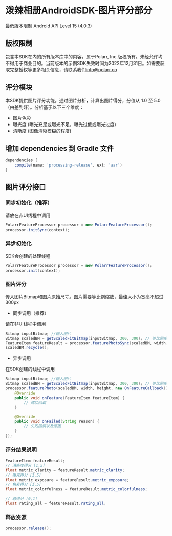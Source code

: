 # 泼辣相册AndroidSDK-图片评分部分
最低版本限制 Android API Level 15 (4.0.3)

## 版权限制
包含本SDK在内的所有版本库中的内容，属于Polarr, Inc.版权所有。未经允许均不得用于商业目的。当前版本的示例SDK失效时间为2022年12月31日。如需要获取完整授权等更多相关信息，请联系我们[info@polarr.co](mailto:info@polarr.co)

## 评分模块
本SDK提供图片评分功能。通过图片分析，计算出图片得分，分值从 1.0 至 5.0 （由差到好）。分析基于以下三个维度：
- 图片色彩
- 曝光度 (曝光充足或曝光不足，曝光过低或曝光过度)
- 清晰度 (图像清晰模糊的程度)

## 增加 dependencies 到 Gradle 文件
```groovy
dependencies {
    compile(name: 'processing-release', ext: 'aar')
}
```

## 图片评分接口
### 同步初始化（推荐）
请放在非UI线程中调用
```java
PolarrFeatureProcessor processor = new PolarrFeatureProcessor();
processor.initSync(context);
```
### 异步初始化
SDK会创建的处理线程
```java
PolarrFeatureProcessor processor = new PolarrFeatureProcessor();
processor.init(context);
```
### 图片评分
传入图片Bitmap和图片原始尺寸。图片需要等比例缩放，最佳大小为宽高不超过300px
- 同步调用（推荐）

请在非UI线程中调用
```java
Bitmap inputBitmap; //输入图片
Bitmap scaledBM = getScaledFitBitmap(inputBitmap, 300, 300); // 等比例缩放
FeatureItem featureResult = processor.featurePhotoSync(scaledBM, width, height); // width 和 height 为原始图片的宽高
scaledBM.recycle();
```
- 异步调用

在SDK创建的线程中调用
```java
Bitmap inputBitmap; //输入图片
Bitmap scaledBM = getScaledFitBitmap(inputBitmap, 300, 300); // 等比例缩放
processor.featurePhoto(scaledBM, width, height, new OnFeatureCallback() { // width 和 height 为原始图片的宽高
    @Override
    public void onFeature(FeatureItem featureItem) {
        // 成功回调
    }

    @Override
    public void onFailed(String reason) {
        // 失败回调以及原因
    }
});
```
### 评分结果说明
```java
FeatureItem featureResult;
// 清晰度得分 [1,5]
float metric_clarity = featureResult.metric_clarity;
// 曝光得分 [1,5]
float metric_exposure = featureResult.metric_exposure;
// 色彩得分 [1,5]
float metric_colorfulness = featureResult.metric_colorfulness;

// 总得分 [0,1]
float rating_all = featureResult.rating_all;
```
### 释放资源
```java
processor.release();
```